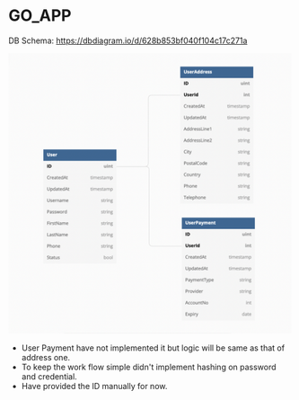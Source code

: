 # GO_APP

DB Schema: https://dbdiagram.io/d/628b853bf040f104c17c271a

![](https://github.com/KSahu1705/GO_APP/blob/master/db.png)

- User Payment have not implemented it but logic will be same as that of address one.
- To keep the work flow simple didn't implement hashing on password and credential.
- Have provided the ID manually for now.
